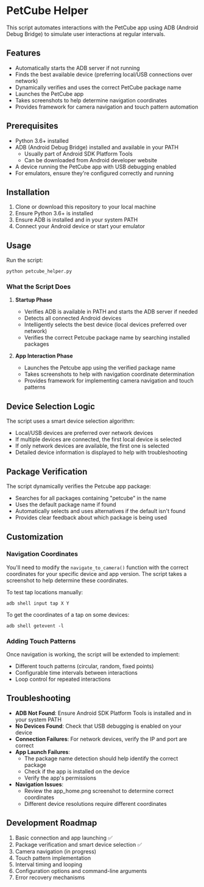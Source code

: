 # PetCube Helper

This script automates interactions with the PetCube app using ADB (Android Debug Bridge) to simulate user interactions at regular intervals.

## Features

- Automatically starts the ADB server if not running
- Finds the best available device (preferring local/USB connections over network)
- Dynamically verifies and uses the correct PetCube package name
- Launches the PetCube app
- Takes screenshots to help determine navigation coordinates
- Provides framework for camera navigation and touch pattern automation

## Prerequisites

- Python 3.6+ installed
- ADB (Android Debug Bridge) installed and available in your PATH
  - Usually part of Android SDK Platform Tools
  - Can be downloaded from Android developer website
- A device running the PetCube app with USB debugging enabled
- For emulators, ensure they're configured correctly and running

## Installation

1. Clone or download this repository to your local machine
2. Ensure Python 3.6+ is installed
3. Ensure ADB is installed and in your system PATH
4. Connect your Android device or start your emulator

## Usage

Run the script:

```
python petcube_helper.py
```

### What the Script Does

1. **Startup Phase**
   - Verifies ADB is available in PATH and starts the ADB server if needed
   - Detects all connected Android devices
   - Intelligently selects the best device (local devices preferred over network)
   - Verifies the correct Petcube package name by searching installed packages

2. **App Interaction Phase**
   - Launches the Petcube app using the verified package name
   - Takes screenshots to help with navigation coordinate determination
   - Provides framework for implementing camera navigation and touch patterns

## Device Selection Logic

The script uses a smart device selection algorithm:
- Local/USB devices are preferred over network devices
- If multiple devices are connected, the first local device is selected
- If only network devices are available, the first one is selected
- Detailed device information is displayed to help with troubleshooting

## Package Verification

The script dynamically verifies the Petcube app package:
- Searches for all packages containing "petcube" in the name
- Uses the default package name if found
- Automatically selects and uses alternatives if the default isn't found
- Provides clear feedback about which package is being used

## Customization

### Navigation Coordinates

You'll need to modify the `navigate_to_camera()` function with the correct coordinates for your specific device and app version. The script takes a screenshot to help determine these coordinates.

To test tap locations manually:
```
adb shell input tap X Y
```

To get the coordinates of a tap on some devices:
```
adb shell getevent -l
```

### Adding Touch Patterns

Once navigation is working, the script will be extended to implement:
- Different touch patterns (circular, random, fixed points)
- Configurable time intervals between interactions
- Loop control for repeated interactions

## Troubleshooting

- **ADB Not Found**: Ensure Android SDK Platform Tools is installed and in your system PATH
- **No Devices Found**: Check that USB debugging is enabled on your device
- **Connection Failures**: For network devices, verify the IP and port are correct
- **App Launch Failures**: 
  - The package name detection should help identify the correct package
  - Check if the app is installed on the device
  - Verify the app's permissions
- **Navigation Issues**: 
  - Review the app_home.png screenshot to determine correct coordinates
  - Different device resolutions require different coordinates

## Development Roadmap

1. Basic connection and app launching ✅
2. Package verification and smart device selection ✅
3. Camera navigation (in progress)
4. Touch pattern implementation
5. Interval timing and looping
6. Configuration options and command-line arguments
7. Error recovery mechanisms
